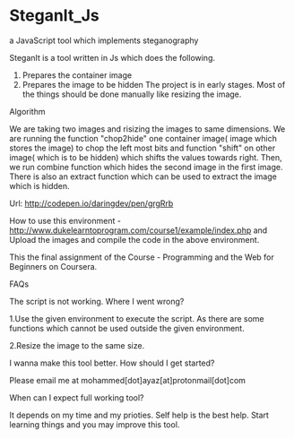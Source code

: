 # SteganIt_Js
a JavaScript tool which implements steganography

SteganIt is a tool written in Js which does the following. 
   1. Prepares the container image
   2. Prepares the image to be hidden
  The project is in early stages. Most of the things should be done manually like resizing the image. 
  
  Algorithm 
  
We are taking two images and risizing the images to same dimensions. We are running the function "chop2hide" one container image( image which stores the image) to chop the left most bits and function "shift" on other image( which is to be hidden) which shifts the values towards right. Then, we run combine function which hides the second image in the first image. There is also an extract function which can be used to extract the image which is hidden.
  
  Url: http://codepen.io/daringdev/pen/grgRrb
  
  How to use this environment -http://www.dukelearntoprogram.com/course1/example/index.php
  and Upload the images and compile the code in the above environment. 

This the final assignment of the Course - Programming and the Web for Beginners on Coursera. 

   FAQs 

The script is not working. Where I went wrong? 

1.Use the given environment to execute the script. As there are some functions which cannot be used outside the given environment.

2.Resize the image to the same size.

I wanna make this tool better. How should I get started? 

Please email me at mohammed[dot]ayaz[at]protonmail[dot]com

When can I expect full working tool? 

It depends on my time and my prioties. Self help is the best help. 
Start learning things and you may improve this tool.
